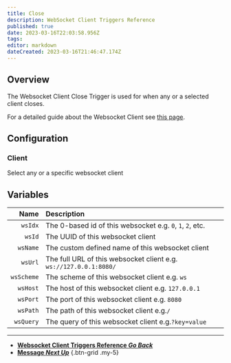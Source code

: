 ```yaml
---
title: Close
description: WebSocket Client Triggers Reference
published: true
date: 2023-03-16T22:03:58.956Z
tags: 
editor: markdown
dateCreated: 2023-03-16T21:46:47.174Z
---
```


## Overview
The Websocket Client Close Trigger is used for when any or a selected client closes.

For a detailed guide about the Websocket Client see [this page](/Servers-Clients/WebSocket-Clients).

## Configuration
### Client
Select any or a specific websocket client

## Variables
Name | Description
----:|:------------
`wsIdx` | The 0-based id of this websocket e.g. `0`, `1`, `2`, etc.
`wsId` | The UUID of this websocket client
`wsName` | The custom defined name of this websocket client
`wsUrl` | The full URL of this websocket client e.g. `ws://127.0.0.1:8080/`
`wsScheme` | The scheme of this websocket client e.g. `ws`
`wsHost` | The host of this websocket client e.g. `127.0.0.1`
`wsPort` | The port of this websocket client e.g. `8080`
`wsPath` | The path of this websocket client e.g.`/`
`wsQuery` | The query of this websocket client e.g.`?key=value`

---

- [<i class="mdi mdi-chevron-left"></i>**Websocket Client Triggers Reference *Go Back***](/Triggers/Core/Websocket/Client)
- [<i class="mdi mdi-message-text primary--text"></i> **Message *Next Up***](/Triggers/Core/Websocket/Client/Message)
{.btn-grid .my-5}
